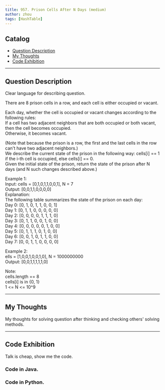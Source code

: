 ```yaml
---
title: 957. Prison Cells After N Days (medium)                  
author: zhou      
tags: [HashTable]          
---
```


       

## Catalog  
+ [Question Description](#partI)
+ [My Thoughts](#partII)
+ [Code Exhibition](#partIII)

----------------------------------

## Question Description
Clear language for describing question.    

There are 8 prison cells in a row, and each cell is either occupied or vacant.      

Each day, whether the cell is occupied or vacant changes according to the following rules:     
If a cell has two adjacent neighbors that are both occupied or both vacant, then the cell becomes occupied.    
Otherwise, it becomes vacant.     

(Note that because the prison is a row, the first and the last cells in the row can't have two adjacent neighbors.)     
We describe the current state of the prison in the following way: cells[i] == 1 if the i-th cell is occupied, else cells[i] == 0.     
Given the initial state of the prison, return the state of the prison after N days (and N such changes described above.)      

Example 1:     
Input: cells = [0,1,0,1,1,0,0,1], N = 7    
Output: [0,0,1,1,0,0,0,0]   
Explanation:     
The following table summarizes the state of the prison on each day:   
Day 0: [0, 1, 0, 1, 1, 0, 0, 1]    
Day 1: [0, 1, 1, 0, 0, 0, 0, 0]   
Day 2: [0, 0, 0, 0, 1, 1, 1, 0]   
Day 3: [0, 1, 1, 0, 0, 1, 0, 0]   
Day 4: [0, 0, 0, 0, 0, 1, 0, 0]   
Day 5: [0, 1, 1, 1, 0, 1, 0, 0]    
Day 6: [0, 0, 1, 0, 1, 1, 0, 0]    
Day 7: [0, 0, 1, 1, 0, 0, 0, 0]    

Example 2:    
ells = [1,0,0,1,0,0,1,0], N = 1000000000    
Output: [0,0,1,1,1,1,1,0]      

Note:     
cells.length == 8    
cells[i] is in {0, 1}    
1 <= N <= 10^9      



----------------------------------

## My Thoughts
My thoughts for solving question after thinking and checking others' solving methods.        








----------------------------------

## Code Exhibition
Talk is cheap, show me the code.    
### Code in Java.     



### Code in Python.   




